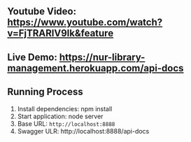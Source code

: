 ## Youtube Video: https://www.youtube.com/watch?v=FjTRARlV9lk&feature
## Live Demo: https://nur-library-management.herokuapp.com/api-docs


## Running Process

1. Install dependencies: npm install
2. Start application: node server
3. Base URL: `http://localhost:8888`
4. Swagger ULR: http://localhost:8888/api-docs
